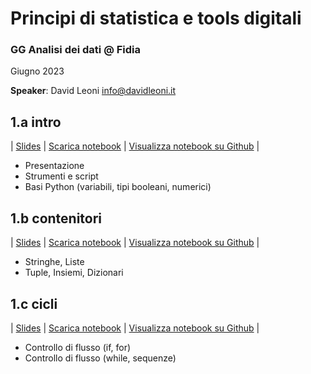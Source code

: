 # Principi di statistica e tools digitali

### GG Analisi dei dati @ Fidia

Giugno 2023

**Speaker**: David Leoni info@davidleoni.it

## 1.a intro

| [Slides](https://davidleoni.github.io/ggad/parte1a.slides.html) | [Scarica notebook](https://davidleoni.github.io/ggad/parte1a.ipynb) | [Visualizza notebook su Github](parte1a.ipynb) | 

- Presentazione
- Strumenti e script
- Basi Python (variabili, tipi booleani, numerici)

 
## 1.b contenitori

| [Slides](https://davidleoni.github.io/ggad/parte1b.slides.html) | [Scarica notebook](https://davidleoni.github.io/ggad/parte1b.ipynb) | [Visualizza notebook su Github](parte1b.ipynb) | 


- Stringhe, Liste
- Tuple, Insiemi, Dizionari


##  1.c cicli

| [Slides](https://davidleoni.github.io/ggad/parte1c.slides.html) | [Scarica notebook](https://davidleoni.github.io/ggad/parte1c.ipynb) | [Visualizza notebook su Github](parte1c.ipynb)  |


- Controllo di flusso (if, for) 
- Controllo di flusso (while, sequenze) 


